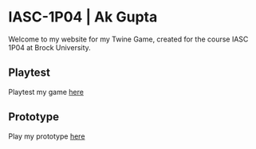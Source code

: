 # IASC-1P04 | Ak Gupta

Welcome to my website for my Twine Game, created for the course IASC 1P04 at Brock University.

## Playtest

Playtest my game [here]()

## Prototype

Play my prototype [here](prototype/AGupta_BehindTheShadow.html)
